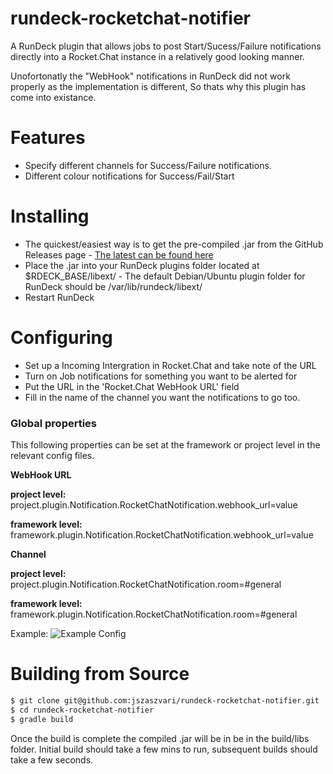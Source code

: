# rundeck-rocketchat-notifier
A RunDeck plugin that allows jobs to post Start/Sucess/Failure notifications directly into a Rocket.Chat instance in a relatively good looking manner. 

Unofortonatly the "WebHook" notifications in RunDeck did not work properly as the implementation is different, So thats why this plugin has come into existance. 


# Features
* Specify different channels for Success/Failure notifications.  
* Different colour notifications for Success/Fail/Start

# Installing
* The quickest/easiest way is to get the pre-compiled .jar from the GitHub Releases page -  [The latest can be found here](https://github.com/jszaszvari/rundeck-rocketchat-notifier/releases/download/v0.1/rundeck-rocketchat-notifier-0.1.jar) 
* Place the .jar into your RunDeck plugins folder located at $RDECK_BASE/libext/ - The default Debian/Ubuntu plugin folder for RunDeck should be /var/lib/rundeck/libext/
* Restart RunDeck

# Configuring
* Set up a Incoming Intergration in Rocket.Chat and take note of the URL
* Turn on Job notifications for something you want to be alerted for
* Put the URL in the 'Rocket.Chat WebHook URL' field 
* Fill in the name of the channel you want the notifications to go too. 

### Global properties 
This following properties can be set at the framework or project level in the relevant config files.

__WebHook URL__

__project level:__ project.plugin.Notification.RocketChatNotification.webhook_url=value

__framework level:__ framework.plugin.Notification.RocketChatNotification.webhook_url=value


__Channel__

__project level:__ project.plugin.Notification.RocketChatNotification.room=#general

__framework level:__ framework.plugin.Notification.RocketChatNotification.room=#general


Example:
![Example Config](https://github.com/jszaszvari/rundeck-rocketchat-notifier/blob/master/config.png "Example Config")

# Building from Source
```sh
$ git clone git@github.com:jszaszvari/rundeck-rocketchat-notifier.git
$ cd rundeck-rocketchat-notifier
$ gradle build
```
Once the build is complete the compiled .jar will be in be in the build/libs folder. Initial build should take a few mins to run, subsequent builds should take a few seconds.
